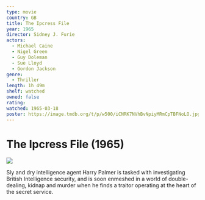 ```yaml
---
type: movie
country: GB
title: The Ipcress File
year: 1965
director: Sidney J. Furie
actors:
  - Michael Caine
  - Nigel Green
  - Guy Doleman
  - Sue Lloyd
  - Gordon Jackson
genre:
  - Thriller
length: 1h 49m
shelf: watched
owned: false
rating:
watched: 1965-03-18
poster: https://image.tmdb.org/t/p/w500/iCNRK7NVhBvNpiyMRmCpTBFNoLO.jpg
---
```


# The Ipcress File (1965)

![](https://image.tmdb.org/t/p/w500/iCNRK7NVhBvNpiyMRmCpTBFNoLO.jpg)

Sly and dry intelligence agent Harry Palmer is tasked with investigating British Intelligence security, and is soon enmeshed in a world of double-dealing, kidnap and murder when he finds a traitor operating at the heart of the secret service.